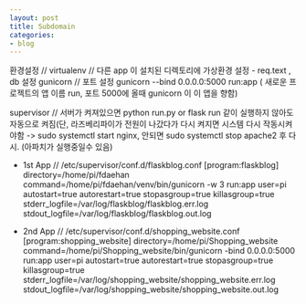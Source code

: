```yaml
---
layout: post
title: Subdomain
categories:
- blog
---
```

환경설정 //
virtualenv   // 다른 app 이 설치된 디렉토리에 가상환경 설정 - req.text , db 설정
gunicorn     // 포트 설정 gunicorn --bind 0.0.0.0:5000 run:app   ( 새로운 프로젝트의 앱 이름 run, 포트 5000에 올때 gunicorn 이 이 앱을 향함) 

supervisor   // 서버가 켜져있으면 python run.py or flask run 같이 실행하지 않아도 자동으로 켜짐(단, 라즈베리파이가 전원이 나갔다가 다시 켜지면 시스템 다시 작동시켜야함 -> sudo systemctl start nginx, 안되면 sudo systemctl stop apache2 후 다시. (아파치가 실행중일수 있음)

* 1st App 
    // /etc/supervisor/conf.d/flaskblog.conf
    [program:flaskblog]
    directory=/home/pi/fdaehan
    command=/home/pi/fdaehan/venv/bin/gunicorn -w 3 run:app
    user=pi
    autostart=true
    autorestart=true
    stopasgroup=true
    killasgroup=true
    stderr_logfile=/var/log/flaskblog/flaskblog.err.log
    stdout_logfile=/var/log/flaskblog/flaskblog.out.log


* 2nd App
    // /etc/supervisor/conf.d/shopping_website.conf
    [program:shopping_website]
    directory=/home/pi/Shopping_website
    command=/home/pi/Shopping_website/bin/gunicorn -bind 0.0.0.0:5000 run:app
    user=pi
    autostart=true
    autorestart=true
    stopasgroup=true
    killasgroup=true
    stderr_logfile=/var/log/shopping_website/shopping_website.err.log
    stdout_logfile=/var/log/shopping_website/shopping_website.out.log
